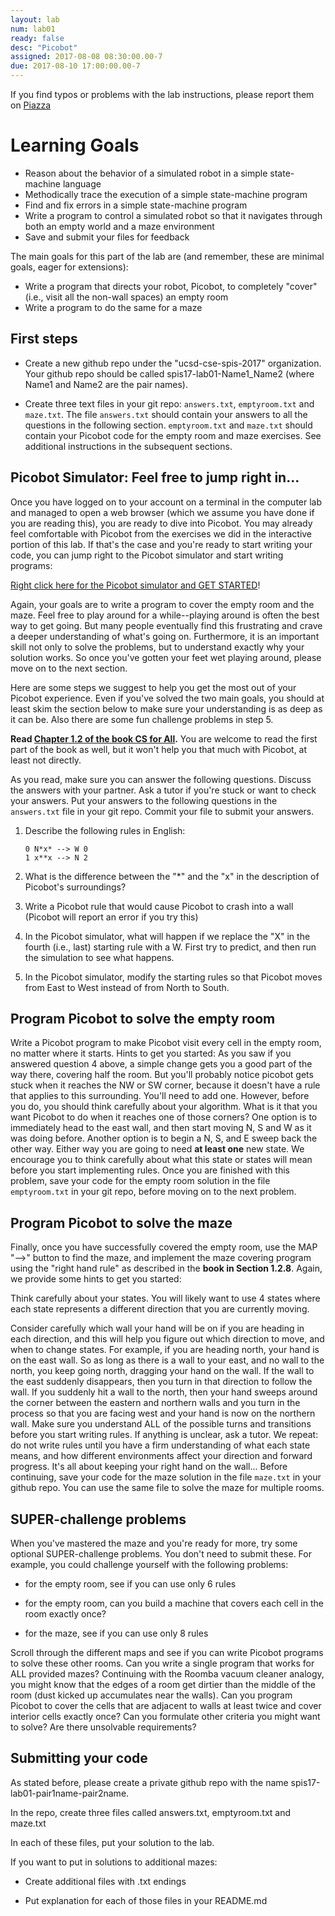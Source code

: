```yaml
---
layout: lab
num: lab01
ready: false
desc: "Picobot"
assigned: 2017-08-08 08:30:00.00-7
due: 2017-08-10 17:00:00.00-7
---
```


If you find typos or problems with the lab instructions, please report them on [Piazza]({{site.piazza}})



# Learning Goals

* Reason about the behavior of a simulated robot in a simple state-machine language
* Methodically trace the execution of a simple state-machine program
* Find and fix errors in a simple state-machine program
* Write a program to control a simulated robot so that it navigates through both an empty world and a maze environment
* Save and submit your files for feedback

The main goals for this part of the lab are (and remember, these are minimal goals, eager for extensions):

* Write a program that directs your robot, Picobot, to completely "cover" (i.e., visit all the non-wall spaces) an empty room
* Write a program to do the same for a maze

## First steps

* Create a new github repo under the "ucsd-cse-spis-2017" organization. Your github repo should be called spis17-lab01-Name1_Name2 (where Name1 and Name2 are the pair names). 

* Create three text files in your git repo: `answers.txt`, `emptyroom.txt` and `maze.txt`. The file `answers.txt` should contain your answers to all the questions in the following section. `emptyroom.txt` and `maze.txt` should contain your Picobot code for the empty room and maze exercises. See additional instructions in the subsequent sections.


## Picobot Simulator: Feel free to jump right in...

Once you have logged on to your account on a terminal in the computer lab and managed to open a web browser (which we assume you have done if you are reading this), you are ready to dive into Picobot. You may already feel comfortable with Picobot from the exercises we did in the interactive portion of this lab.  If that's the case and you're ready to start writing your code, you can jump right to the Picobot simulator and start writing programs:

[Right click here for the Picobot simulator and GET STARTED](https://www.cs.hmc.edu/picobot/)!

Again, your goals are to write a program to cover the empty room and the maze.  Feel free to play around for a while--playing around is often the best way to get going.  But many people eventually find this frustrating and crave a deeper understanding of what's going on.  Furthermore,  it is an important skill not only to solve the problems, but to understand exactly why your solution works.  So once you've gotten your feet wet playing around, please move on to the next section.


Here are some steps we suggest to help you get the most out of your Picobot experience.  Even if you've solved the two main goals, you should at least skim the section below to make sure your understanding is as deep as it can be.  Also there are some fun challenge problems in step 5.

**Read [Chapter 1.2 of the book CS for All](https://www.cs.hmc.edu/csforall/Introduction/Introduction.html#picobot).**  You are welcome to read the first part of the book as well, but it won't help you that much with Picobot, at least not directly. 

As you read, make sure you can answer the following questions.  Discuss the answers with your partner.  Ask a tutor if you're stuck or want to check your answers. Put your answers to the following questions in the `answers.txt` file in your git repo. Commit your file to submit your answers.


1. Describe the following rules in English:

	```
	0 N*x* --> W 0
	1 x**x --> N 2
	```
2. What is the difference between the "*" and the "x" in the description of Picobot's surroundings?

3. Write a Picobot rule that would cause Picobot to crash into a wall (Picobot will report an error if you try this)

4. In the Picobot simulator, what will happen if we replace the "X" in the fourth (i.e., last) starting rule with a W.  First try to predict, and then run the simulation to see what happens.

5. In the Picobot simulator, modify the starting rules so that Picobot moves from East to West instead of from North to South.



## Program Picobot to solve the empty room

Write a Picobot program to make Picobot visit every cell in the empty room, no matter where it starts.  Hints to get you started:
As you saw if you answered question 4 above, a simple change gets you a good part of the way there, covering half the room.
But you'll probably notice picobot gets stuck when it reaches the NW or SW corner, because it doesn't have a rule that applies to this surrounding.  You'll need to add one.  However, before you do, you should think carefully about your algorithm.  What is it that you want Picobot to do when it reaches one of those corners?  One option is to immediately head to the east wall, and then start moving N, S and W as it was doing before.  Another option is to begin a N, S, and E sweep back the other way.  Either way you are going to need **at least one** new state.  We encourage you to think carefully about what this state or states will mean before you start implementing rules. 
Once you are finished with this problem, save your code for the empty room solution in the file `emptyroom.txt` in your git repo, before moving on to the next problem. 

## Program Picobot to solve the maze

Finally, once you have successfully covered the empty room, use the MAP "-->" button to find the maze, and implement the maze covering program using the "right hand rule" as described in the **book in Section 1.2.8**.  Again, we provide some hints to get you started:

Think carefully about your states.  You will likely want to use 4 states where each state represents a different direction that you are currently moving.  

Consider carefully which wall your hand will be on if you are heading in each direction, and this will help you figure out which direction to move, and when to change states.  For example, if you are heading north, your hand is on the east wall.  So as long as there is a wall to your east, and no wall to the north, you keep going north,  dragging your hand on the wall.  If the wall to the east suddenly disappears, then you turn in that direction to follow the wall. If you suddenly hit a wall to the north, then your hand sweeps around the corner between the eastern and northern walls and you turn in the process so that you are facing west and your hand is now on the northern wall.  Make sure you understand ALL of the possible turns and transitions before you start writing rules.  If anything is unclear, ask a tutor.  We repeat: do not write rules until you have a firm understanding of what each state means, and how different environments affect your direction and forward progress.  It's all about keeping your right hand on the wall...
Before continuing, save your code for the maze solution in the file `maze.txt` in your github repo.  You can use the same file to solve the maze for multiple rooms. 

## SUPER-challenge problems

When you've mastered the maze and you're ready for more, try some optional SUPER-challenge problems. You don't need to submit these. For example, you could challenge yourself with the following problems:

* for the empty room, see if you can use only 6 rules 

* for the empty room, can you build a machine that covers each cell in the room exactly once? 

* for the maze, see if you can use only 8 rules 

Scroll through the different maps and see if you can write Picobot programs to solve these other rooms. Can you write a single program that works for ALL provided mazes?
Continuing with the Roomba vacuum cleaner analogy, you might know that the edges of a room get dirtier than the middle of the room (dust kicked up accumulates near the walls). Can you program Picobot to cover the cells that are adjacent to walls at least twice and cover interior cells exactly once?  Can you formulate other criteria you might want to solve? Are there unsolvable requirements?

## Submitting your code

As stated before, please create a private github repo with the name spis17-lab01-pair1name-pair2name.

In the repo, create three files called answers.txt, emptyroom.txt and maze.txt

In each of these files, put your solution to the lab.

If you want to put in solutions to additional mazes:

* Create additional files with .txt endings

* Put explanation for each of those files in your README.md


